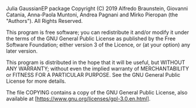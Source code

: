 Julia GaussianEP package Copyright (C) 2019 Alfredo Braunstein, Giovanni Catania, Anna-Paola Muntoni, Andrea Pagnani and Mirko Pieropan (the "Authors"). All Rights Reserved.

This program is free software; you can redistribute it and/or modify it under the terms of the GNU General Public License as published by the Free Software Foundation; either version 3 of the Licence, or (at your option) any later version.

This program is distributed in the hope that it will be useful, but WITHOUT ANY WARRANTY; without even the implied warranty of MERCHANTABILITY or FITNESS FOR A PARTICULAR PURPOSE. See the GNU General Public License for more details.

The file COPYING contains a copy of the GNU General Public License, also available at [https://www.gnu.org/licenses/gpl-3.0.en.html].

